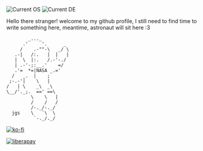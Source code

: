 ![Current OS](https://img.shields.io/badge/OS-Fedora%20Silverblue%2038-informational?color=%2350a1d9&style=flat&logo=Fedora&logoColor=white)
![Current DE](https://img.shields.io/badge/DE-GNOME%2044-informational?color=%234a86cf&style=flat&logo=GNOME&logoColor=white)

Hello there stranger! welcome to my github profile, I still need to find time to write something here, meantime, astronaut will sit here :3

```
        _..._
      .'     '.      _
     /    .-""-\   _/ \
   .-|   /:.   |  |   |
   |  \  |:.   /.-'-./
   | .-'-;:__.'    =/
   .'=  *=|NASA _.='
  /   _.  |    ;
 ;-.-'|    \   |
/   | \    _\  _\
\__/'._;.  ==' ==\
         \    \   |
         /    /   /
         /-._/-._/
  jgs    \   `\  \
          `-._/._/
```

<!-- [![@daudix_ufo's Holopin board](https://holopin.me/daudix_ufo)](https://holopin.io/@daudix_ufo)
 -->
 
 [![ko-fi](https://ko-fi.com/img/githubbutton_sm.svg)](https://ko-fi.com/V7V8DMH5A)

[![liberapay](https://liberapay.com/assets/widgets/donate.svg)](https://liberapay.com/Daudix_UFO/donate)
